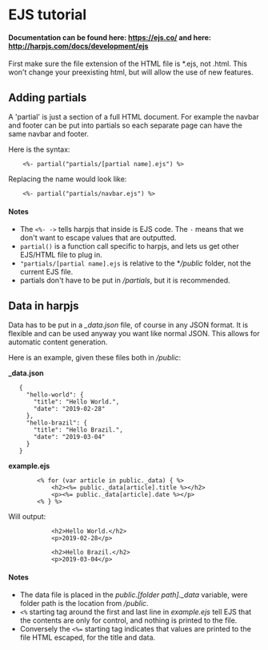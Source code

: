 # EJS tutorial

#### Documentation can be found here: https://ejs.co/ and here: http://harpjs.com/docs/development/ejs

First make sure the file extension of the HTML file is *.ejs, not .html. 
This won't change your preexisting html, but will allow the use of new features.  

## Adding partials

A 'partial' is just a section of a full HTML document. For example the navbar and footer can be put into
partials so each separate page can  have the same navbar and footer.

Here is the syntax:
```
    <%- partial("partials/[partial name].ejs") %>
```

Replacing the name would look like:
```
    <%- partial("partials/navbar.ejs") %>
```

#### Notes

- The `<%- ->` tells harpjs that inside is EJS code. The `-` means that we don't want to escape
values that are outputted.
- `partial()` is a function call specific to harpjs, and lets us get other EJS/HTML file to plug in.
- `"partials/[partial name].ejs` is relative to the **/public* folder, not the current EJS file.
- partials don't have to be put in */partials*, but it is recommended.

## Data in harpjs

Data has to be put in a *_data.json* file, of course in any JSON format. It
is flexible and can be used anyway you want like normal JSON. This allows for
automatic content generation. 

Here is an example, given these files both in */public*:

**_data.json**
```
   {
     "hello-world": {
       "title": "Hello World.",
       "date": "2019-02-28"
     },
     "hello-brazil": {
       "title": "Hello Brazil.",
       "date": "2019-03-04"
     }
   }
``` 

**example.ejs**
```
        <% for (var article in public._data) { %> 
            <h2><%= public._data[article].title %></h2>
            <p><%= public._data[article].date %></p>
        <% } %>
```

Will output:
```
            <h2>Hello World.</h2>
            <p>2019-02-28</p>
        
            <h2>Hello Brazil.</h2>
            <p>2019-03-04</p>
```

#### Notes

- The data file is placed in the *public.[folder path]._data* variable, were folder path is the 
location from */public*.
- `<%` starting tag around the first and last line in *example.ejs* tell EJS that the contents are
only for control, and nothing is printed to the file. 
- Conversely the `<%=` starting tag indicates that values are printed to the file HTML escaped, 
for the title and data. 